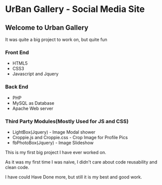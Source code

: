 # UrBan Gallery - Social Media Site

<h2>Welcome to Urban Gallery</h2>
<p> It was quite a big project to work on, but quite fun </p>

<h3>Front End</h3>
<ul> 
<li>HTML5</li>
<li>CSS3</li>
<li>Javascript and Jquery</li>
</ul>

<h3>Back End</h3>
<ul> 
<li>PHP</li>
<li>MySQL as Database</li>
<li>Apache Web server</li>
</ul>

<h3>Third Party Modules(Mostly Used for JS and CSS)</h3>
<ul> 
<li>LightBox(Jquery) - Image Modal shower</li>
<li>Croppie.js and Croppie.css - Crop Image for Profile Pics</li>
<li>fbPhotoBox(Jquery) - Image Slideshow</li>
</ul>

<p> This is my first big project I have ever worked on. </p>
<p> As it was my first time I was naive, I didn't care about code reusability and clean code. </p>
<p> I have could Have Done more, but still it is my best and good work. </p>
